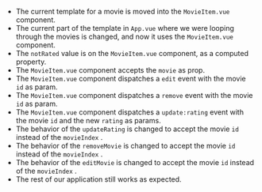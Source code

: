 - The current template for a movie is moved into the `MovieItem.vue` component.
- The current part of the template in `App.vue` where we were looping through the movies is changed, and now it uses the `MovieItem.vue` component.
- The `notRated` value is on the `MovieItem.vue` component, as a computed property.
- The `MovieItem.vue` component accepts the `movie` as prop.
- The `MovieItem.vue` component dispatches a `edit` event with the movie `id` as param.
- The `MovieItem.vue` component dispatches a `remove` event with the movie `id` as param.
- The `MovieItem.vue` component dispatches a `update:rating` event with the movie `id` and the new `rating` as params.
- The behavior of the `updateRating` is changed to accept the movie `id` instead of the `movieIndex` .
- The behavior of the `removeMovie` is changed to accept the movie `id` instead of the `movieIndex` .
- The behavior of the `editMovie` is changed to accept the movie `id` instead of the `movieIndex` .
- The rest of our application still works as expected.
